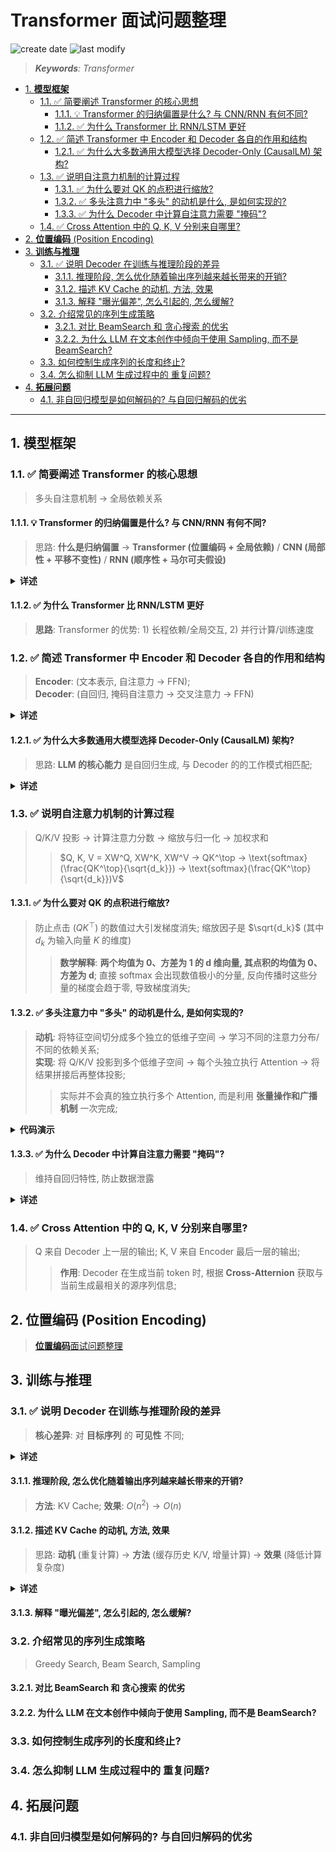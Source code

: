 Transformer 面试问题整理
===
<!--START_SECTION:badge-->
![create date](https://img.shields.io/static/v1?label=create%20date&message=2025-09-06&label_color=gray&color=lightsteelblue&style=flat-square)
![last modify](https://img.shields.io/static/v1?label=last%20modify&message=2025-09-20%2000%3A18%3A00&label_color=gray&color=thistle&style=flat-square)
<!--END_SECTION:badge-->
<!--info
date: 2025-09-06 13:48:27
toc_title: 面试问题整理
top: false
draft: false
hidden: true
section_number: true
level: -1
tags: [dl_transformer]
-->

<!--START_SECTION:keywords-->
> ***Keywords**: Transformer*
<!--END_SECTION:keywords-->

<!--START_SECTION:paper_title-->
<!--END_SECTION:paper_title-->

<!--START_SECTION:toc-->
- [1. **模型框架**](#1-模型框架)
    - [1.1. ✅ 简要阐述 Transformer 的核心思想](#11--简要阐述-transformer-的核心思想)
        - [1.1.1. 💡 Transformer 的归纳偏置是什么? 与 CNN/RNN 有何不同?](#111--transformer-的归纳偏置是什么-与-cnnrnn-有何不同)
        - [1.1.2. ✅ 为什么 Transformer 比 RNN/LSTM 更好](#112--为什么-transformer-比-rnnlstm-更好)
    - [1.2. ✅ 简述 Transformer 中 Encoder 和 Decoder 各自的作用和结构](#12--简述-transformer-中-encoder-和-decoder-各自的作用和结构)
        - [1.2.1. ✅ 为什么大多数通用大模型选择 Decoder-Only (CausalLM) 架构?](#121--为什么大多数通用大模型选择-decoder-only-causallm-架构)
    - [1.3. ✅ 说明自注意力机制的计算过程](#13--说明自注意力机制的计算过程)
        - [1.3.1. ✅ 为什么要对 QK 的点积进行缩放?](#131--为什么要对-qk-的点积进行缩放)
        - [1.3.2. ✅ 多头注意力中 "多头" 的动机是什么, 是如何实现的?](#132--多头注意力中-多头-的动机是什么-是如何实现的)
        - [1.3.3. ✅ 为什么 Decoder 中计算自注意力需要 "掩码"?](#133--为什么-decoder-中计算自注意力需要-掩码)
    - [1.4. ✅ Cross Attention 中的 Q, K, V 分别来自哪里?](#14--cross-attention-中的-q-k-v-分别来自哪里)
- [2. **位置编码** (Position Encoding)](#2-位置编码-position-encoding)
- [3. **训练与推理**](#3-训练与推理)
    - [3.1. ✅ 说明 Decoder 在训练与推理阶段的差异](#31--说明-decoder-在训练与推理阶段的差异)
        - [3.1.1. 推理阶段, 怎么优化随着输出序列越来越长带来的开销?](#311-推理阶段-怎么优化随着输出序列越来越长带来的开销)
        - [3.1.2. 描述 KV Cache 的动机, 方法, 效果](#312-描述-kv-cache-的动机-方法-效果)
        - [3.1.3. 解释 "曝光偏差", 怎么引起的, 怎么缓解?](#313-解释-曝光偏差-怎么引起的-怎么缓解)
    - [3.2. 介绍常见的序列生成策略](#32-介绍常见的序列生成策略)
        - [3.2.1. 对比 BeamSearch 和 贪心搜索 的优劣](#321-对比-beamsearch-和-贪心搜索-的优劣)
        - [3.2.2. 为什么 LLM 在文本创作中倾向于使用 Sampling, 而不是 BeamSearch?](#322-为什么-llm-在文本创作中倾向于使用-sampling-而不是-beamsearch)
    - [3.3. 如何控制生成序列的长度和终止?](#33-如何控制生成序列的长度和终止)
    - [3.4. 怎么抑制 LLM 生成过程中的 重复问题?](#34-怎么抑制-llm-生成过程中的-重复问题)
- [4. **拓展问题**](#4-拓展问题)
    - [4.1. 非自回归模型是如何解码的? 与自回归解码的优劣](#41-非自回归模型是如何解码的-与自回归解码的优劣)
<!--END_SECTION:toc-->

---

## 1. **模型框架**

### 1.1. ✅ 简要阐述 Transformer 的核心思想
> 多头自注意机制 → 全局依赖关系

#### 1.1.1. 💡 Transformer 的归纳偏置是什么? 与 CNN/RNN 有何不同?
> 思路: **什么是归纳偏置** → **Transformer (位置编码 + 全局依赖)** / **CNN (局部性 + 平移不变性)** / **RNN (顺序性 + 马尔可夫假设)**

<details><summary><b>详述</b></summary>

- **什么是归纳偏置**
    - 在机器学习中, 归纳偏置是指模型在学习之前**对数据分布或任务结构的先验假设**;
- **Transformer**
    - **最小结构假设**: 除位置编码, 无强结构先验;
    - **全局依赖**: 依赖自注意力机制学习任意位置间的关系;
- **差异**:
    - CNN/RNN: 有较强的结构先验 (局部性 或 顺序性);
        - **优点**: 数据量不大也能学到一定模式
        - **缺点**: 强先验限制了表达能力
    - Transformer: 弱先验, 几乎不假设输入的内在结构 (位置关系通过显式编码输入);
        - **优点**: 灵活, 可以学习更丰富的模式
        - **缺点**: 需要更多数据和计算

</details>

#### 1.1.2. ✅ 为什么 Transformer 比 RNN/LSTM 更好
> **思路**: Transformer 的优势: 1) 长程依赖/全局交互, 2) 并行计算/训练速度

### 1.2. ✅ 简述 Transformer 中 Encoder 和 Decoder 各自的作用和结构
> **Encoder**: (文本表示, 自注意力 → FFN);  
> **Decoder**: (自回归, 掩码自注意力 → 交叉注意力 → FFN)

<details><summary><b>详述</b></summary>

- **Encoder**:
    - **作用**: 对输入序列编码, 将其表示为 **富含上下文信息的隐状态序列**;  
    - **结构**: $N$ 个相同的层堆叠结构, 每个层包含 2 个子层:  
        1. **多头自注意力** → **残差** → **层归一化**;
        2. **前馈网络** → **残差** → **层归一化**;
    - **输入**: Token 嵌入 + 位置编码;
    - **输出**: 上下文表示序列 (维度同输入);
- **Decoder**:
    - **作用**: 以**自回归**方式, 根据 Encoder 输出和已生成前缀, **逐词**生成目标序列;
    - **结构**: $N$ 个相同的层堆叠结构, 每个层包含 3 个子层:  
        1. **掩码多头自注意力** → **残差** → **层归一化**;
        2. **交叉注意力** → **残差** → **层归一化**;
        3. **前馈网络** → **残差** → **层归一化**;
    - **输入**: 目标序列右移一位的嵌入 + 位置编码 + Encoder 输出;
    - **输出**: 对下一个 token 的概率分布;

</details>


#### 1.2.1. ✅ 为什么大多数通用大模型选择 Decoder-Only (CausalLM) 架构?
> 思路: **LLM 的核心能力** 是自回归生成, 与 Decoder 的的工作模式相匹配;

<details><summary><b>详述</b></summary>

<!-- - **开场白**: Decoder-Only 相较于 Encoder-Decoder 的优势主要来源于现实中的实践 -->
- **任务匹配**
    - LLM 的核心能力是 **"给定上下文, 预测下一个 token"**, 这与 Decoder 的工作模式匹配;
    - Encoder-Decoder 架构是为 **Seq2Seq** 任务设计的 —— **先对输入进行编码, 再解码到输出** —— 对于单纯的生成任务, Encoder 部分可能并非必要, 实践中这种更复杂的架构也没有表现出优势;
- **效率优势**:
    - **参数效率**
        - Decoder-Only 中所有参数专注于核心任务; Encoder-Decoder 中参数分散在编码和解码两部分;
        - **在给定参数量预算下**, 将所有参数都投入到 Decoder 的上限更高 —— 更符合 **Scaling Laws**;
        - 在海量数据上训练后, Decoder-Only 模型展现出强大的 **涌现能力**; 在零样本泛化上优于 Encoder-Decoder;
            > **Causal Decoder** 严格遵守从左到右, 只看历史, 不看未来 (包括 Prompt 部分)
    - **训练效率**
        - **Decoder-Only 的训练目标只有一个**: Next Token 预测;
        - Encoder-Decoder 往往是**多任务联合训练**, 更容易出现训练不稳定的情况, 需要平衡各任务的 Loss;
    - **工程优势**
        - 所有主流大模型 (GPT, LLaMA等) 都采用此架构, 整个软硬件生态都针对其进行了极度优化;
- **参考资料**
    - [解码器仅架构: 探究大语言模型 (LLM) 采用Decoder-only架构的原因-百度开发者中心](https://developer.baidu.com/article/detail.html?id=2145079)
    - [为什么当前的大型语言模型 (LLMs) 普遍采用 "仅解码器" (Decoder-only) 架构? _decoder-only自回归模型架构-CSDN博客](https://blog.csdn.net/Listennnn/article/details/147934482)
    - [面试官问我: 大模型为何都用 Decoder only 架构? _大模型为什么是基于decoder-CSDN博客](https://blog.csdn.net/2401_84033492/article/details/143260251)

</details>


### 1.3. ✅ 说明自注意力机制的计算过程
> Q/K/V 投影 → 计算注意力分数 → 缩放与归一化 → 加权求和
>> $Q, K, V = XW^Q, XW^K, XW^V → QK^\top → \text{softmax}(\frac{QK^\top}{\sqrt{d_k}}) → \text{softmax}(\frac{QK^\top}{\sqrt{d_k}})V$

#### 1.3.1. ✅ 为什么要对 QK 的点积进行缩放?
> 防止点击 ($QK^\top$) 的数值过大引发梯度消失; 缩放因子是 $\sqrt{d_k}$ (其中 $d_k$ 为输入向量 $K$ 的维度)
>> **数学解释**: **两个均值为 0、方差为 1 的 d 维向量, 其点积的均值为 0、方差为 d**; 直接 softmax 会出现数值极小的分量, 反向传播时这些分量的梯度会趋于零, 导致梯度消失;

#### 1.3.2. ✅ 多头注意力中 "多头" 的动机是什么, 是如何实现的?
> **动机**: 将特征空间切分成多个独立的低维子空间 → 学习不同的注意力分布/不同的依赖关系;  
> **实现**: 将 Q/K/V 投影到多个低维子空间 → 每个头独立执行 Attention → 将结果拼接后再整体投影;
>> 实际并不会真的独立执行多个 Attention, 而是利用 **张量操作和广播机制** 一次完成;

<details><summary><b>代码演示</b></summary>

```python
def attn(self, x, mask):
    """
    x: [B, L, d_model]
    mask: [B, 1, 1, L]  -  Padding Mask
       or [B, 1, L, L]  -  Causal Mask
    """
    # 1. 线性映射到 Q, K, V
    #    [B, L, d_model]
    Q, K, V = self.W_Q(x), self.W_K(x), self.W_V(x)
    d_k = K.size(-1) // self.num_head  # 每个头的维度: d_model // H
    # 2. 重排为多头形式:
    #    [B, L, H*d_k] → [B, H, L, d_k]
    Q = einops.rearrange(Q, 'B L (H d) -> B H L d', H=self.num_head)
    K = einops.rearrange(K, 'B L (H d) -> B H L d', H=self.num_head)
    V = einops.rearrange(V, 'B L (H d) -> B H L d', H=self.num_head)
    # 3. 计算注意力权重 (scale → mask → softmax):
    #    [B, H, L, d_k] @ [B, H, d_k, L] → [B, H, L, L]
    scores = Q @ K.transpose(-2, -1) / math.sqrt(d_k)
    A = torch.softmax(scores + mask, dim=-1)
    # 4. 合并多头 → 投影
    #    [B, H, L, d_k] → [B, L, H*d_k] = [B, L, d_model]
    O = einops.rearrange(A @ V, 'B H L d -> B L (H d)')
    O = self.W_O(O)
    return O
```

</details>

#### 1.3.3. ✅ 为什么 Decoder 中计算自注意力需要 "掩码"?
> 维持自回归特性, 防止数据泄露

<details><summary><b>详述</b></summary>

- **核心目的: 维持自回归特性, 防止数据泄露**;
    - Decoder 的任务是 **自回归生成 (auto-regressive generation)**, 即逐个预测下一个 token;
    - 在生成第 `t` 个 token 时, 模型只能依据 **已经生成的 `1` 到 `t-1` 个 token**;
    - 若不加掩码, 模型在训练时会在计算第 `t` 个位置的注意力时 **"看到" 整个目标序列** (包括未来的 `t+1, t+2, ...` token), 这相当于 **数据泄露 (data leakage)**;
    - 掩码通过遮蔽 (设为负无穷) 当前位置之后的所有未来 token, 确保注意力权重仅基于历史信息, 从而 **强制训练与推理的行为保持一致**;
- **实现方式: 前瞻掩码 (Look-ahead Mask)**;
    - 掩码通常是一个 **下三角矩阵 (lower triangular matrix)**, 其对角线及左侧元素为 `0` (允许参与计算), 右上角元素为 `-inf` (被遮蔽);
    - 经过 softmax 后, 被遮蔽位置的权重变为 `0`, 从而在计算加权和时忽略这些未来信息;
- **一句话总结**: 掩码通过遮蔽未来信息, 确保 Decoder 在训练时只能基于历史上下文进行预测, 从而模拟推理时的自回归生成过程, 防止作弊;

</details>

### 1.4. ✅ Cross Attention 中的 Q, K, V 分别来自哪里?
> Q 来自 Decoder 上一层的输出; K, V 来自 Encoder 最后一层的输出;
>> **作用**: Decoder 在生成当前 token 时, 根据 **Cross-Atternion** 获取与当前生成最相关的源序列信息;

## 2. **位置编码** (Position Encoding)
> [**位置编码**面试问题整理](./位置编码_QA.md)

## 3. **训练与推理**

### 3.1. ✅ 说明 Decoder 在训练与推理阶段的差异
> **核心差异**: 对 **目标序列** 的 **可见性** 不同;

<details><summary><b>详述</b></summary>

- **训练阶段**:
    - **模式**: **教师强制 (Teacher Forcing)**
    - **过程**:
        - 将完整的目标序列一次性输入 Decoder,
        - 在计算**第 i 个**位置的输出时, 模型可以看到**第 1 到 i-1 位**的真实标签;
    - **特点**:
        - **并行计算**;
        - 整个目标序列可以同时输入, 通过**掩码**确保**当前位置看不到未来信息**, 一次性计算出所有位置的输出;
    - **缺点**:
        - **曝光偏差** (Exposure Bias)
- **推理阶段**:
    - **模式**: **自回归 (Auto-regressive)**
    - **过程**:
        - 从仅包含一个起始符 `<sos>` 的序列开始,
        - 模型每预测出下一个 token, 就**将该 token 追加到输入序列末尾**, 作为生成下一个 token 的上下文,
        - 直到生成结束符 `<eos>` 或达到最大长度;
    - **缺点**:
        - **串行计算**, 效率低;
    - **优化**:
        - **KV Cache**

</details>

#### 3.1.1. 推理阶段, 怎么优化随着输出序列越来越长带来的开销?
> **方法**: KV Cache; **效果**: $O(n^2) → O(n)$

#### 3.1.2. 描述 KV Cache 的动机, 方法, 效果
> 思路: **动机** (重复计算) → **方法** (缓存历史 K/V, 增量计算) → **效果** (降低计算复杂度)

<details><summary><b>详述</b></summary>

- **背景/动机**
    - 在**自回归**生成中, 第 `i` 个 token 的注意力计算需基于前 `i` 个 token `K/V` (含开始符);
    - 其中前 `i-1` 个 token 的 `K/V` 在之前步骤中已计算过, 重复计算导致效率低下;
- **方法**
    - 每步仅计算当前 token 的 `Q/K/V`, 并将新的 `K/V` 追加至缓存 `K_cache/V_cache` 中;
    - 执行 `Attention(Q, K_cache, V_cache)` —— **节省计算量的核心步骤**;
    - 生成当前 token, 并循环此过程;
- **效果**
    - 时间复杂度由 $O(n^2)$ 降至 $O(n)$;
- **代码展开说明**:
    ```python
    # 初始化缓存
    K_cache = torch.empty(batch, 0, d_model)
    V_cache = torch.empty(batch, 0, d_model)

    # --- 第 i 步: 生成第 i 个 token ---
    # 输入: [B, 1, D]
    Xi = torch.randn(batch, 1, d_model)

    # 计算 Q, K, V (假设这是解码器自注意力层)
    Qi = linear_q(Xi)  # [B, 1, D]
    Ki = linear_k(Xi)  # [B, 1, D]  
    Vi = linear_v(Xi)  # [B, 1, D]

    # 更新缓存: 将 Ki, Vi 存入
    K_cache = torch.cat([K_cache, Ki], dim=1) # [B, prev_len + 1, D]
    V_cache = torch.cat([V_cache, Vi], dim=1) # [B, prev_len + 1, D]

    # 计算自注意力
    Ai = attention(Qi, K_cache, V_cache) # [B, 1, D]

    # 经过 FFN 等操作, 生成第 i 个token
    ...
    ```
</details>

#### 3.1.3. 解释 "曝光偏差", 怎么引起的, 怎么缓解?


### 3.2. 介绍常见的序列生成策略
> Greedy Search, Beam Search, Sampling

#### 3.2.1. 对比 BeamSearch 和 贪心搜索 的优劣


#### 3.2.2. 为什么 LLM 在文本创作中倾向于使用 Sampling, 而不是 BeamSearch?


### 3.3. 如何控制生成序列的长度和终止?


### 3.4. 怎么抑制 LLM 生成过程中的 重复问题?


## 4. **拓展问题**

### 4.1. 非自回归模型是如何解码的? 与自回归解码的优劣